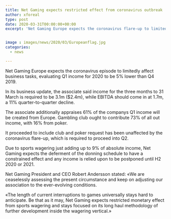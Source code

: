 ```yaml
---
title: Net Gaming expects restricted effect from coronavirus outbreak
author: xforeal 
type: post
date: 2020-03-31T00:00:00+00:00
excerpt: 'Net Gaming Europe expects the coronavirus flare-up to limitedly affect business tasks, assessing Q1 income for 2020 to be 5&amp;percnt; lower than Q4 2019 '


image : images/news/2020/03/Europeanflag.jpg
categories:
  - news

---
```

Net Gaming Europe expects the coronavirus episode to limitedly affect business tasks, evaluating Q1 income for 2020 to be 5&percnt; lower than Q4 2019. 

In its business update, the associate said income for the three months to 31 March is required to be 3.1m ($2.4m), while EBITDA should come in at 1.7m, a 11&percnt; quarter-to-quarter decline. 

The associate additionally appraises 61&percnt; of the companys Q1 income will be created from Europe. Gambling club ought to contribute 73&percnt; of all out income, with 16&percnt; from poker. 

It proceeded to include club and poker request has been unaffected by the coronavirus flare-up, which is required to proceed into Q2. 

Due to sports wagering just adding up to 9&percnt; of absolute income, Net Gaming expects the deferment of the donning schedule to have a constrained effect and any income is relied upon to be postponed until H2 2020 or 2021. 

Net Gaming President and CEO Robert Andersson stated: &#171;We are ceaselessly assessing the present circumstance and keep on adjusting our association to the ever-evolving conditions. 

&#171;The length of current interruptions to games universally stays hard to anticipate. Be that as it may, Net Gaming expects restricted monetary effect from sports wagering and stays focused on its long haul methodology of further development inside the wagering vertical.&#187;